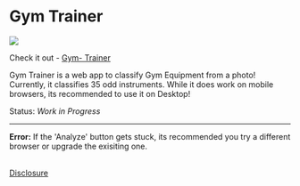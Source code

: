 # Gym Trainer

![](https://github.com/cabhijith/Gym-Trainer/blob/master/Example.gif)

Check it out - [Gym- Trainer](https://gym-help.onrender.com/)<br>


Gym Trainer is a web app to classify Gym Equipment from a photo! Currently, it classifies 35 odd instruments. While it does work on mobile browsers, its recommended to use it on Desktop!


Status: <i>Work in Progress</i>
<hr>
<b>Error:</b> If the 'Analyze' button gets stuck, its recommended you try a different browser or upgrade the exisiting one. 
<br>
<br>

[Disclosure](https://github.com/cabhijith/Gym-Trainer/blob/master/app/Disclosure.md)

